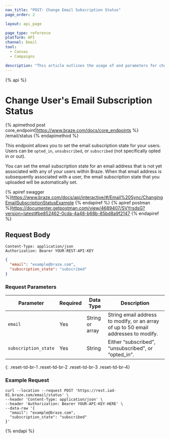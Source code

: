 ```yaml
---
nav_title: "POST: Change Email Subscription Status"
page_order: 2

layout: api_page

page_type: reference
platform: API
channel: Email
tool:
  - Canvas
  - Campaigns

description: "This article outlines the usage of and parameters for changing a User's Subscription Status with the Post Email Subscription Status Braze endpoint."
---
```

{% api %}
# Change User's Email Subscription Status
{% apimethod post core_endpoint|https://www.braze.com/docs/core_endpoints %} 
/email/status
{% endapimethod %}

This endpoint allows you to set the email subscription state for your users. Users can be `opted_in`, `unsubscribed`, or `subscribed` (not specifically opted in or out).

You can set the email subscription state for an email address that is not yet associated with any of your users within Braze. When that email address is subsequently associated with a user, the email subscription state that you uploaded will be automatically set.

{% apiref swagger %}https://www.braze.com/docs/api/interactive/#/Email%20Sync/ChangingEmailSubscriptionStatusExample {% endapiref %}
{% apiref postman %}https://documenter.getpostman.com/view/4689407/SVYrsdsG?version=latest#be852462-0cda-4a48-b68b-85bd8a9f2147 {% endapiref %}

## Request Body

```
Content-Type: application/json
Authorization: Bearer YOUR-REST-API-KEY
```

```json
{
  "email": "example@braze.com",
  "subscription_state": "subscribed"
}
```

### Request Parameters

| Parameter | Required | Data Type | Description |
| --------- | ---------| --------- | ----------- |
| `email` | Yes | String or array | String email address to modify, or an array of up to 50 email addresses to modify. |
| `subscription_state` | Yes | String | Either “subscribed”, “unsubscribed”, or “opted_in”. |
{: .reset-td-br-1 .reset-td-br-2 .reset-td-br-3  .reset-td-br-4}

### Example Request
```
curl --location --request POST 'https://rest.iad-01.braze.com/email/status' \
--header 'Content-Type: application/json' \
--header 'Authorization: Bearer YOUR-API-KEY-HERE' \
--data-raw '{
  "email": "example@braze.com",
  "subscription_state": "subscribed"
}'
```


{% endapi %}
